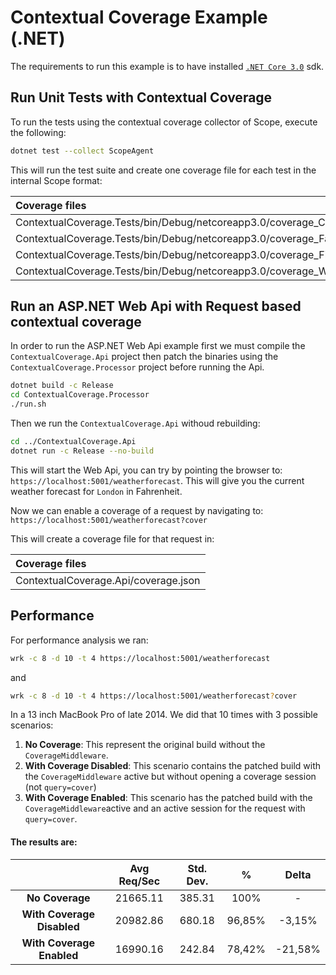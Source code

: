 # Contextual Coverage Example (.NET)

The requirements to run this example is to have installed [`.NET Core 3.0`](https://dotnet.microsoft.com/download) sdk.

## Run Unit Tests with Contextual Coverage

To run the tests using the contextual coverage collector of Scope, execute the following:

```bash
dotnet test --collect ScopeAgent
```

This will run the test suite and create one coverage file for each test in the internal Scope format:

| Coverage files |
|:--------------|
| ContextualCoverage.Tests/bin/Debug/netcoreapp3.0/coverage_CachedWeatherTest.json |
| ContextualCoverage.Tests/bin/Debug/netcoreapp3.0/coverage_FactorialTest.json |
| ContextualCoverage.Tests/bin/Debug/netcoreapp3.0/coverage_FibonacciTest.json |
| ContextualCoverage.Tests/bin/Debug/netcoreapp3.0/coverage_WeatherTest.json |

## Run an ASP.NET Web Api with Request based contextual coverage

In order to run the ASP.NET Web Api example first we must compile the `ContextualCoverage.Api` project then patch the binaries using the `ContextualCoverage.Processor` project before running the Api. 

```bash
dotnet build -c Release
cd ContextualCoverage.Processor
./run.sh
```

Then we run the `ContextualCoverage.Api` withoud rebuilding:

```bash 
cd ../ContextualCoverage.Api
dotnet run -c Release --no-build
```

This will start the Web Api, you can try by pointing the browser to: `https://localhost:5001/weatherforecast`. This will give you the current weather forecast for `London` in Fahrenheit.

Now we can enable a coverage of a request by navigating to: `https://localhost:5001/weatherforecast?cover`

This will create a coverage file for that request in:

| Coverage files |
|:--------------|
| ContextualCoverage.Api/coverage.json |

## Performance 

For performance analysis we ran:

```bash
wrk -c 8 -d 10 -t 4 https://localhost:5001/weatherforecast
```
and
```bash
wrk -c 8 -d 10 -t 4 https://localhost:5001/weatherforecast?cover
```

In a 13 inch MacBook Pro of late 2014. We did that 10 times with 3 possible scenarios:

1) **No Coverage**: This represent the original build without the `CoverageMiddleware`.
2) **With Coverage Disabled**: This scenario contains the patched build with the `CoverageMiddleware` active but without opening a coverage session (not `query=cover`)
3) **With Coverage Enabled**: This scenario has the patched build with the `CoverageMiddleware`active and an active session for the request with `query=cover`.

#### The results are:

|                            | Avg Req/Sec | Std. Dev. |   %    |  Delta  |
|:--------------------------:|:-----------:|:---------:|:------:|:-------:|
| **No Coverage**            | 21665.11    | 385.31    | 100%   | -       |
| **With Coverage Disabled** | 20982.86    | 680.18    | 96,85% | -3,15%  |
| **With Coverage Enabled**  | 16990.16    | 242.84    | 78,42% | -21,58% |


